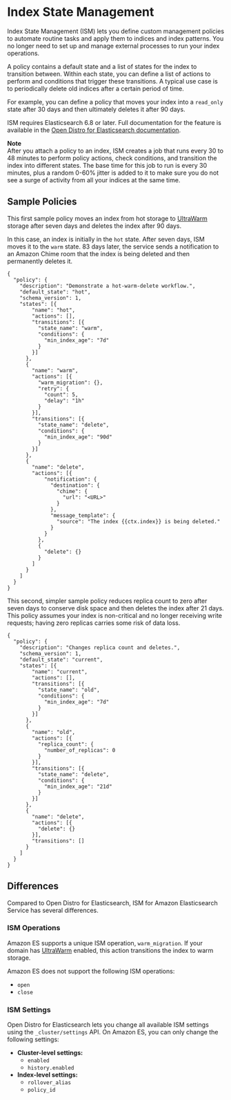 # Index State Management<a name="ism"></a>

Index State Management \(ISM\) lets you define custom management policies to automate routine tasks and apply them to indices and index patterns\. You no longer need to set up and manage external processes to run your index operations\.

A policy contains a default state and a list of states for the index to transition between\. Within each state, you can define a list of actions to perform and conditions that trigger these transitions\. A typical use case is to periodically delete old indices after a certain period of time\.

For example, you can define a policy that moves your index into a `read_only` state after 30 days and then ultimately deletes it after 90 days\.

ISM requires Elasticsearch 6\.8 or later\. Full documentation for the feature is available in the [Open Distro for Elasticsearch documentation](https://opendistro.github.io/for-elasticsearch-docs/docs/ism/)\.

**Note**  
After you attach a policy to an index, ISM creates a job that runs every 30 to 48 minutes to perform policy actions, check conditions, and transition the index into different states\. The base time for this job to run is every 30 minutes, plus a random 0\-60% jitter is added to it to make sure you do not see a surge of activity from all your indices at the same time\.

## Sample Policies<a name="ism-example"></a>

This first sample policy moves an index from hot storage to [UltraWarm](ultrawarm.md) storage after seven days and deletes the index after 90 days\.

In this case, an index is initially in the `hot` state\. After seven days, ISM moves it to the `warm` state\. 83 days later, the service sends a notification to an Amazon Chime room that the index is being deleted and then permanently deletes it\.

```
{
  "policy": {
    "description": "Demonstrate a hot-warm-delete workflow.",
    "default_state": "hot",
    "schema_version": 1,
    "states": [{
        "name": "hot",
        "actions": [],
        "transitions": [{
          "state_name": "warm",
          "conditions": {
            "min_index_age": "7d"
          }
        }]
      },
      {
        "name": "warm",
        "actions": [{
          "warm_migration": {},
          "retry": {
            "count": 5,
            "delay": "1h"
          }
        }],
        "transitions": [{
          "state_name": "delete",
          "conditions": {
            "min_index_age": "90d"
          }
        }]
      },
      {
        "name": "delete",
        "actions": [{
            "notification": {
              "destination": {
                "chime": {
                  "url": "<URL>"
                }
              },
              "message_template": {
                "source": "The index {{ctx.index}} is being deleted."
              }
            }
          },
          {
            "delete": {}
          }
        ]
      }
    ]
  }
}
```

This second, simpler sample policy reduces replica count to zero after seven days to conserve disk space and then deletes the index after 21 days\. This policy assumes your index is non\-critical and no longer receiving write requests; having zero replicas carries some risk of data loss\.

```
{
  "policy": {
    "description": "Changes replica count and deletes.",
    "schema_version": 1,
    "default_state": "current",
    "states": [{
        "name": "current",
        "actions": [],
        "transitions": [{
          "state_name": "old",
          "conditions": {
            "min_index_age": "7d"
          }
        }]
      },
      {
        "name": "old",
        "actions": [{
          "replica_count": {
            "number_of_replicas": 0
          }
        }],
        "transitions": [{
          "state_name": "delete",
          "conditions": {
            "min_index_age": "21d"
          }
        }]
      },
      {
        "name": "delete",
        "actions": [{
          "delete": {}
        }],
        "transitions": []
      }
    ]
  }
}
```

## Differences<a name="ism-diff"></a>

Compared to Open Distro for Elasticsearch, ISM for Amazon Elasticsearch Service has several differences\. 

### ISM Operations<a name="alerting-diff-op"></a>

Amazon ES supports a unique ISM operation, `warm_migration`\. If your domain has [UltraWarm](ultrawarm.md) enabled, this action transitions the index to warm storage\.

Amazon ES does not support the following ISM operations:
+ `open`
+ `close`

### ISM Settings<a name="ism-diff-settings"></a>

Open Distro for Elasticsearch lets you change all available ISM settings using the `_cluster/settings` API\. On Amazon ES, you can only change the following settings:
+ **Cluster\-level settings:**
  + `enabled`
  + `history.enabled`
+ **Index\-level settings:**
  + `rollover_alias`
  + `policy_id`